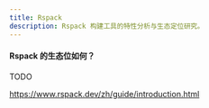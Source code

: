 ```yaml
---
title: Rspack
description: Rspack 构建工具的特性分析与生态定位研究。
---
```


#### Rspack 的生态位如何？

TODO

https://www.rspack.dev/zh/guide/introduction.html
